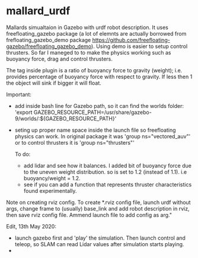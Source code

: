 # mallard_urdf
Mallards simualtaion in Gazebo with urdf robot description. It uses freefloating_gazebo package 
(a lot of elemnts are actually borrowed from frefloating_gazebo_demo package 
https://github.com/freefloating-gazebo/freefloating_gazebo_demo). Using demo is easier to setup control thrusters.
So far I maneged to to make the physics working such as buoyancy force, drag and control thrusters.


The <compensation> tag inside <buoyancy> plugin is a ratio of buoyancy force to gravity (weight); 
i.e. provides percentage of buoyancy force with respect to gravity. If less then 1 the object will sink if bigger it will float.


Important:
- add inside bash line for Gazebo path, so it can find the worlds folder:
  'export GAZEBO_RESOURCE_PATH=/usr/share/gazebo-9/worlds/:${GAZEBO_RESOURCE_PATH}'
- seting up proper name space inside the launch file so freefloating physics can work. 
  In original package it was 'group ns="vectored_auv"' or to control thrusters it is 'group ns="thrusters"'


  To do:
  - add lidar and see how it balances. I added bit of buoyancy force due to the uneven weight distribution. so <compensation> is set to 1.2 
    (instead of 1.1). i.e buoyancy/weight = 1.2.
  - see if you can add a function that represents thruster characteristics found experimentally.
  
  
Note on creating rviz config.
To create *.rviz config file, launch urdf without args, change frame to (usually) base_link and add robot description in rviz, then save rviz config file. Ammend launch file to add config as arg."

Edit, 13th May 2020:
  - launch gazebo first and 'play' the simulation. Then launch control and teleop, so SLAM can read Lidar values after simulation starts playing.
  -
